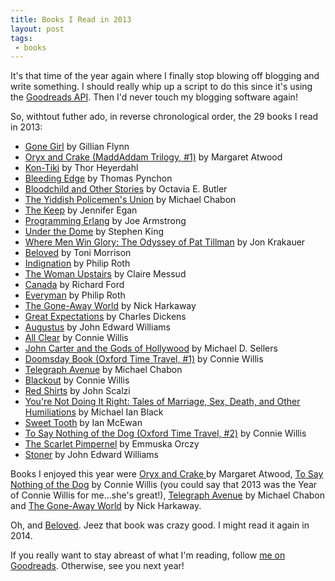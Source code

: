 ```yaml
---
title: Books I Read in 2013
layout: post
tags:
 - books
---
```

It's that time of the year again where I finally stop blowing off blogging and
write something. I should really whip up a script to do this since it's using
the [Goodreads API](http://www.goodreads.com). Then I'd never touch my
blogging software again!

So, withtout futher ado, in reverse chronological order, the 29 books I read in 2013:

<ul>
<li><a href="http://www.amazon.com/gp/search?keywords=9780297859383&amp;index=books&amp;linkCode=qs&amp;tag=slackorama-20">Gone Girl</a> by Gillian Flynn </li>
<li><a href="http://www.amazon.com/gp/search?keywords=9780385721677&amp;index=books&amp;linkCode=qs&amp;tag=slackorama-20">Oryx and Crake (MaddAddam Trilogy, #1)</a> by Margaret Atwood </li>
<li><a href="http://www.amazon.com/gp/search?keywords=9780671726522&amp;index=books&amp;linkCode=qs&amp;tag=slackorama-20">Kon-Tiki</a> by Thor Heyerdahl </li>
<li><a href="http://www.amazon.com/gp/search?keywords=9781594204234&amp;index=books&amp;linkCode=qs&amp;tag=slackorama-20">Bleeding Edge</a> by Thomas Pynchon </li>
<li><a href="http://www.amazon.com/gp/search?keywords=9781583226988&amp;index=books&amp;linkCode=qs&amp;tag=slackorama-20">Bloodchild and Other Stories</a> by Octavia E. Butler </li>
<li><a href="http://www.amazon.com/gp/search?keywords=9780007149827&amp;index=books&amp;linkCode=qs&amp;tag=slackorama-20">The Yiddish Policemen's Union</a> by Michael Chabon </li>
<li><a href="http://www.amazon.com/gp/search?keywords=9781400043927&amp;index=books&amp;linkCode=qs&amp;tag=slackorama-20">The Keep</a> by Jennifer Egan </li>
<li><a href="http://www.amazon.com/gp/search?keywords=9781934356005&amp;index=books&amp;linkCode=qs&amp;tag=slackorama-20">Programming Erlang</a> by Joe Armstrong </li>
<li><a href="http://www.amazon.com/gp/search?keywords=9781439148501&amp;index=books&amp;linkCode=qs&amp;tag=slackorama-20">Under the Dome</a> by Stephen King </li>
<li><a href="http://www.amazon.com/gp/search?keywords=9780385522267&amp;index=books&amp;linkCode=qs&amp;tag=slackorama-20">Where Men Win Glory: The Odyssey of Pat Tillman</a> by Jon Krakauer </li>
<li><a href="http://www.amazon.com/gp/search?keywords=9781400033416&amp;index=books&amp;linkCode=qs&amp;tag=slackorama-20">Beloved</a> by Toni Morrison </li>
<li><a href="http://www.amazon.com/gp/search?keywords=9780547054841&amp;index=books&amp;linkCode=qs&amp;tag=slackorama-20">Indignation</a> by Philip Roth </li>
<li><a href="http://www.amazon.com/gp/search?keywords=9780307596901&amp;index=books&amp;linkCode=qs&amp;tag=slackorama-20">The Woman Upstairs</a> by Claire Messud </li>
<li><a href="http://www.amazon.com/gp/search?keywords=9780061692048&amp;index=books&amp;linkCode=qs&amp;tag=slackorama-20">Canada</a> by Richard Ford </li>
<li><a href="http://www.amazon.com/gp/search?keywords=9780307277718&amp;index=books&amp;linkCode=qs&amp;tag=slackorama-20">Everyman</a> by Philip Roth </li>
<li><a href="http://www.amazon.com/gp/search?keywords=9780434018420&amp;index=books&amp;linkCode=qs&amp;tag=slackorama-20">The Gone-Away World</a> by Nick Harkaway </li>
<li><a href="http://www.amazon.com/gp/search?keywords=9780192833594&amp;index=books&amp;linkCode=qs&amp;tag=slackorama-20">Great Expectations</a> by Charles Dickens </li>
<li><a href="http://www.amazon.com/gp/search?keywords=9781400076734&amp;index=books&amp;linkCode=qs&amp;tag=slackorama-20">Augustus</a> by John Edward Williams </li>
<li><a href="http://www.amazon.com/gp/search?keywords=9780553807677&amp;index=books&amp;linkCode=qs&amp;tag=slackorama-20">All Clear</a> by Connie Willis </li>
<li><a href="http://www.amazon.com/gp/search?keywords=9780615682310&amp;index=books&amp;linkCode=qs&amp;tag=slackorama-20">John Carter and the Gods of Hollywood</a> by Michael D. Sellers </li>
<li><a href="http://www.amazon.com/gp/search?keywords=9780553562736&amp;index=books&amp;linkCode=qs&amp;tag=slackorama-20">Doomsday Book (Oxford Time Travel, #1)</a> by Connie Willis </li>
<li><a href="http://www.amazon.com/gp/search?keywords=9780061493348&amp;index=books&amp;linkCode=qs&amp;tag=slackorama-20">Telegraph Avenue</a> by Michael Chabon </li>
<li><a href="http://www.amazon.com/gp/search?keywords=9780553803198&amp;index=books&amp;linkCode=qs&amp;tag=slackorama-20">Blackout</a> by Connie Willis </li>
<li><a href="http://www.amazon.com/Redshirts-A-Novel-Three-Codas/dp/0765334798">Red Shirts</a> by John Scalzi</li>
<li><a href="http://www.amazon.com/gp/search?keywords=9781439167854&amp;index=books&amp;linkCode=qs&amp;tag=slackorama-20">You're Not Doing It Right: Tales of Marriage, Sex, Death, and Other Humiliations</a> by Michael Ian Black </li>
<li><a href="http://www.amazon.com/gp/search?keywords=9780224097376&amp;index=books&amp;linkCode=qs&amp;tag=slackorama-20">Sweet Tooth</a> by Ian McEwan </li>
<li><a href="http://www.amazon.com/gp/search?keywords=9780553575385&amp;index=books&amp;linkCode=qs&amp;tag=slackorama-20">To Say Nothing of the Dog (Oxford Time Travel, #2)</a> by Connie Willis </li>
<li><a href="http://www.amazon.com/gp/search?keywords=9781576469231&amp;index=books&amp;linkCode=qs&amp;tag=slackorama-20">The Scarlet Pimpernel</a> by Emmuska Orczy </li>
<li><a href="http://www.amazon.com/gp/search?keywords=9781590171998&amp;index=books&amp;linkCode=qs&amp;tag=slackorama-20">Stoner</a> by John Edward Williams </li>
</ul>

Books I enjoyed this year were <a
href="http://www.amazon.com/gp/search?keywords=9780385721677&amp;index=books&amp;linkCode=qs&amp;tag=slackorama-20">Oryx
and Crake </a> by Margaret Atwood, <a
href="http://www.amazon.com/gp/search?keywords=9780553575385&amp;index=books&amp;linkCode=qs&amp;tag=slackorama-20">To
Say Nothing of the Dog</a> by Connie Willis (you could say that 2013 was the
Year of Connie Willis for me...she's great!), <a
href="http://www.amazon.com/gp/search?keywords=9780061493348&amp;index=books&amp;linkCode=qs&amp;tag=slackorama-20">Telegraph
Avenue</a> by Michael Chabon and <a
href="http://www.amazon.com/gp/search?keywords=9780434018420&amp;index=books&amp;linkCode=qs&amp;tag=slackorama-20">The
Gone-Away World</a> by Nick Harkaway.

Oh, and <a
href="http://www.amazon.com/gp/search?keywords=9781400033416&amp;index=books&amp;linkCode=qs&amp;tag=slackorama-20">Beloved</a>.
Jeez that book was crazy good. I might read it again in 2014.


If you really want to stay abreast of what I'm reading, follow <a href="http://www.goodreads.com/slackorama"> me on Goodreads</a>. Otherwise, see you next year!
